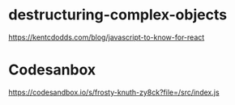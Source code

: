 # destructuring-complex-objects
https://kentcdodds.com/blog/javascript-to-know-for-react

# Codesanbox
https://codesandbox.io/s/frosty-knuth-zy8ck?file=/src/index.js
